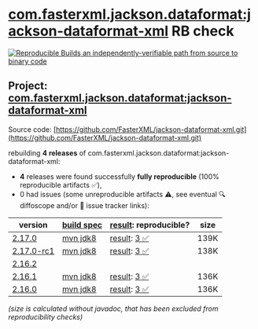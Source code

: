 [com.fasterxml.jackson.dataformat:jackson-dataformat-xml](https://central.sonatype.com/artifact/com.fasterxml.jackson.dataformat/jackson-dataformat-xml/versions) RB check
=======

[![Reproducible Builds](https://reproducible-builds.org/images/logos/rb.svg) an independently-verifiable path from source to binary code](https://reproducible-builds.org/)

## Project: [com.fasterxml.jackson.dataformat:jackson-dataformat-xml](https://central.sonatype.com/artifact/com.fasterxml.jackson.dataformat/jackson-dataformat-xml/versions)

Source code: [https://github.com/FasterXML/jackson-dataformat-xml.git](https://github.com/FasterXML/jackson-dataformat-xml.git)

rebuilding **4 releases** of com.fasterxml.jackson.dataformat:jackson-dataformat-xml:
- **4** releases were found successfully **fully reproducible** (100% reproducible artifacts :white_check_mark:),
- 0 had issues (some unreproducible artifacts :warning:, see eventual :mag: diffoscope and/or :memo: issue tracker links):

| version | [build spec](/BUILDSPEC.md) | [result](https://reproducible-builds.org/docs/jvm/): reproducible? | size |
| -- | --------- | ------ | -- |
| [2.17.0](https://central.sonatype.com/artifact/com.fasterxml.jackson.dataformat/jackson-dataformat-xml/2.17.0/pom) | [mvn jdk8](jackson-dataformat-xml-2.17.0.buildspec) | [result](jackson-dataformat-xml-2.17.0.buildinfo): [3 :white_check_mark: ](jackson-dataformat-xml-2.17.0.buildcompare) | 139K |
| [2.17.0-rc1](https://central.sonatype.com/artifact/com.fasterxml.jackson.dataformat/jackson-dataformat-xml/2.17.0-rc1/pom) | [mvn jdk8](jackson-dataformat-xml-2.17.0-rc1.buildspec) | [result](jackson-dataformat-xml-2.17.0-rc1.buildinfo): [3 :white_check_mark: ](jackson-dataformat-xml-2.17.0-rc1.buildcompare) | 138K |
| [2.16.2](https://central.sonatype.com/artifact/com.fasterxml.jackson.dataformat/jackson-dataformat-xml/2.16.2/pom) | | | |
| [2.16.1](https://central.sonatype.com/artifact/com.fasterxml.jackson.dataformat/jackson-dataformat-xml/2.16.1/pom) | [mvn jdk8](jackson-dataformat-xml-2.16.1.buildspec) | [result](jackson-dataformat-xml-2.16.1.buildinfo): [3 :white_check_mark: ](jackson-dataformat-xml-2.16.1.buildcompare) | 136K |
| [2.16.0](https://central.sonatype.com/artifact/com.fasterxml.jackson.dataformat/jackson-dataformat-xml/2.16.0/pom) | [mvn jdk8](jackson-dataformat-xml-2.16.0.buildspec) | [result](jackson-dataformat-xml-2.16.0.buildinfo): [3 :white_check_mark: ](jackson-dataformat-xml-2.16.0.buildcompare) | 136K |

<i>(size is calculated without javadoc, that has been excluded from reproducibility checks)</i>
